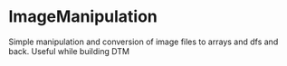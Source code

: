 # ImageManipulation
Simple manipulation and conversion of image files to arrays and dfs and back.
Useful while building DTM
